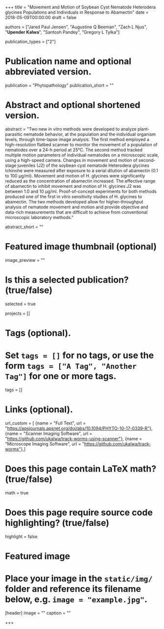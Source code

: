 +++
title = "Movement and Motion of Soybean Cyst Nematode Heterodera glycines Populations and Individuals in Response to Abamectin"
date = 2018-05-09T00:00:00
draft = false

authors = ["Jared Paul Jensen", "Augustine Q Beeman", "Zach L Njus", "<b>Upender Kalwa</b>", "Santosh Pandey", "Gregory L Tylka"]

publication_types = ["2"]

# Publication name and optional abbreviated version.
publication = "Phytopathology"
publication_short = ""

# Abstract and optional shortened version.
abstract = "Two new in vitro methods were developed to analyze plant-parasitic nematode behavior, at the population and the individual organism levels, through time-lapse image analysis. The first method employed a high-resolution flatbed scanner to monitor the movement of a population of nematodes over a 24-h period at 25°C. The second method tracked multiple motion parameters of individual nematodes on a microscopic scale, using a high-speed camera. Changes in movement and motion of second-stage juveniles (J2) of the soybean cyst nematode Heterodera glycines Ichinohe were measured after exposure to a serial dilution of abamectin (0.1 to 100 μg/ml). Movement and motion of H. glycines were significantly reduced as the concentration of abamectin increased. The effective range of abamectin to inhibit movement and motion of H. glycines J2 was between 1.0 and 10 μg/ml. Proof-of-concept experiments for both methods produced one of the first in vitro sensitivity studies of H. glycines to abamectin. The two methods developed allow for higher-throughput analysis of nematode movement and motion and provide objective and data-rich measurements that are difficult to achieve from conventional microscopic laboratory methods."

abstract_short = ""

# Featured image thumbnail (optional)
image_preview = ""

# Is this a selected publication? (true/false)
selected = true

projects = []

# Tags (optional).
#   Set `tags = []` for no tags, or use the form `tags = ["A Tag", "Another Tag"]` for one or more tags.
tags = []

# Links (optional).

url_custom = [
    {name = "Full Text", url = "https://apsjournals.apsnet.org/doi/abs/10.1094/PHYTO-10-17-0339-R"},
    {name = "Scanner Imaging Software", url = "https://github.com/ukalwa/track-worms-using-scanner"},
    {name = "Microscope Imaging Software", url = "https://github.com/ukalwa/track-worms"},]


# Does this page contain LaTeX math? (true/false)
math = true

# Does this page require source code highlighting? (true/false)
highlight = false

# Featured image
# Place your image in the `static/img/` folder and reference its filename below, e.g. `image = "example.jpg"`.
[header]
image = ""
caption = ""

+++
